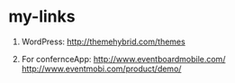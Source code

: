 my-links
========


1. WordPress: http://themehybrid.com/themes


2. For confernceApp: 
         http://www.eventboardmobile.com/
         http://www.eventmobi.com/product/demo/
